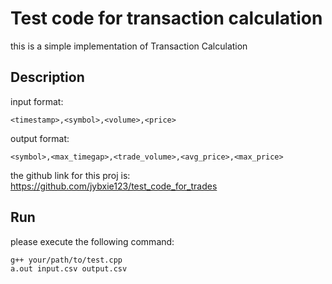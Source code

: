 # Test code for transaction calculation
this is a simple implementation of Transaction Calculation

## Description
input format: 
```
<timestamp>,<symbol>,<volume>,<price>
```
output format:
```
<symbol>,<max_timegap>,<trade_volume>,<avg_price>,<max_price>
```
the github link for this proj is:
https://github.com/jybxie123/test_code_for_trades


## Run
please execute the following command:
```bash
g++ your/path/to/test.cpp
a.out input.csv output.csv
```

